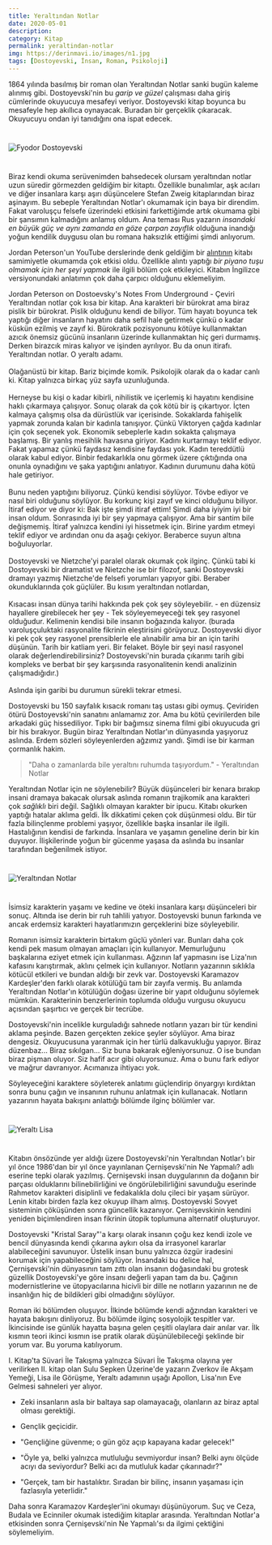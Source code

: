 ```yaml
---
title: Yeraltından Notlar
date: 2020-05-01
description: 
category: Kitap
permalink: yeraltindan-notlar
img: https://derinmavi.io/images/n1.jpg
tags: [Dostoyevski, İnsan, Roman, Psikoloji]
---
```


1864 yılında basılmış bir roman olan Yeraltından Notlar sanki bugün kaleme alınmış gibi. Dostoyevski'nin bu *garip ve güzel* çalışması daha giriş cümlerinde okuyucuya mesafeyi veriyor. Dostoyevski kitap boyunca bu mesafeyle hep akıllıca oynayacak. Buradan bir gerçeklik çıkaracak. Okuyucuyu ondan iyi tanıdığını ona ispat edecek. 

<div class="row" style="margin-bottom: 2.5rem; margin-top: 2.5rem;">
   <div class="ten columns"><img class="u-max-full-width" src="https://derinmavi.io/images/n1.jpg" alt="Fyodor Dostoyevski"></div>
   <div class="two column"></div>
</div>

Biraz kendi okuma serüvenimden bahsedecek olursam yeraltından notlar uzun süredir görmezden geldiğim bir kitaptı. Özellikle bunalımlar, aşk acıları ve diğer insanlara karşı aşırı düşüncelere Stefan Zweig kitaplarından biraz aşinayım. Bu sebeple Yeraltından Notlar'ı okumamak için baya bir direndim. Fakat varoluşçu felsefe üzerindeki etkisini farkettiğimde artık okumama gibi bir şansımın kalmadığını anlamış oldum. Ana teması Rus yazarın *insandaki en büyük güç ve aynı zamanda en göze çarpan zayıflık* olduğuna inandığı yoğun kendilik duygusu olan bu romana haksızlık ettiğimi şimdi anlıyorum.

Jordan Peterson'un YouTube derslerinde denk geldiğim bir [alıntının](https://www.youtube.com/watch?v=97jBvbmY03g]) kitabı samimiyetle okumamda çok etkisi oldu. Özellikle alıntı yaptığı *bir piyano tuşu olmamak için her şeyi yapmak* ile ilgili bölüm çok etkileyici. Kitabın İngilizce versiyonundaki anlatımın çok daha çarpıcı olduğunu eklemeliyim.

<div style="" class="quote1"><div style="" class="quote2">Jordan Peterson on Dostoevsky's Notes From Underground - Çeviri</div><div style="" class="quote3">
   Yeraltından notlar çok kısa bir kitap. Ana karakteri bir bürokrat ama biraz pislik bir bürokrat. Pislik olduğunu kendi de biliyor.
   Tüm hayatı boyunca tek yaptığı diğer insanların hayatını daha sefil hale getirmek çünkü o kadar küskün ezilmiş ve zayıf ki.
   Bürokratik pozisyonunu kötüye kullanmaktan azıcık önemsiz gücünü insanların üzerinde kullanmaktan hiç geri durmamış. Derken birazcık miras kalıyor ve işinden ayrılıyor.
   Bu da onun itirafı. Yeraltından notlar. O yeraltı adamı.
   <br/><br/>
   Olağanüstü bir kitap. Bariz biçimde komik. Psikolojik olarak da o kadar canlı ki. Kitap yalnızca birkaç yüz sayfa uzunluğunda. 
    <br/><br/>
   Herneyse bu kişi o kadar kibirli, nihilistik ve içerlemiş ki hayatını kendisine haklı çıkarmaya çalışıyor. Sonuç olarak da çok kötü bir iş çıkartıyor. İçten kalmaya çalışmış olsa da dürüstlük var içerisinde. Sokaklarda fahişelik yapmak zorunda kalan bir kadınla tanışıyor. Çünkü Viktoryen çağda kadınlar için çok seçenek yok. Ekonomik sebeplerle kadın sokakta çalışmaya başlamış. Bir yanlış mesihlik havasına giriyor. Kadını kurtarmayı teklif ediyor. Fakat yapamaz çünkü faydasız kendisine faydası yok. Kadın tereddütlü olarak kabul ediyor. Binbir fedakarlıkla onu görmek üzere çıktığında ona onunla oynadığını ve şaka yaptığını anlatıyor. Kadının durumunu daha kötü hale getiriyor.
    <br/><br/>
   Bunu neden yaptığını biliyoruz. Çünkü kendisi söylüyor. Tövbe ediyor ve nasıl biri olduğunu söylüyor. Bu korkunç kişi zayıf ve kinci olduğunu biliyor. İtiraf ediyor ve diyor ki: Bak işte şimdi itiraf ettim! Şimdi daha iyiyim iyi bir insan oldum. Sonrasında iyi bir şey yapmaya çalışıyor. Ama bir santim bile değişmemiş. İtiraf yalnızca kendini iyi hissetmek için. Birine yardım etmeyi teklif ediyor ve ardından onu da aşağı çekiyor. Beraberce suyun altına boğuluyorlar. 
    <br/><br/>
 Dostoyevski ve Nietzche'yi paralel olarak okumak çok ilginç. Çünkü tabi ki Dostoyevski bir dramatist ve Nietzche ise bir filozof, sanki Dostoyevski dramayı yazmış Nietzche'de felsefi yorumları yapıyor gibi. Beraber okunduklarında çok güçlüler. Bu kısım yeraltından notlardan,
   <br/><br/>
   Kısacası insan dünya tarihi hakkında pek çok şey söyleyebilir. - en düzensiz hayallere girebilecek her şey - Tek söyleyemeyeceği tek şey rasyonel olduğudur. Kelimenin kendisi bile insanın boğazında kalıyor. (burada varoluşçuluktaki rasyonalite fikrinin eleştirisini görüyoruz. Dostoyevski diyor ki pek çok şey rasyonel prensiblerle ele alınabilir ama bir an için tarihi düşünün. Tarih bir katliam yeri. Bir felaket. Böyle bir şeyi nasıl rasyonel olarak değerlendirebilirsiniz? Dostoyevski'nin burada çıkarımı tarih gibi kompleks ve berbat bir şey karşısında rasyonalitenin kendi analizinin çalışmadığıdır.)<br/><br/>
   Aslında işin garibi bu durumun sürekli tekrar etmesi. 
   
   
   </div>
 </div>


Dostoyevski bu 150 sayfalık kısacık romanı taş ustası gibi oymuş. Çeviriden ötürü Dostoyevski'nin sanatını anlamamız zor. Ama bu kötü çevirilerden bile arkadaki güç hissediliyor. Tıpkı bir bağımsız sinema filmi gibi okuyucuda gri bir his bırakıyor. Bugün biraz Yeraltından Notlar'ın dünyasında yaşıyoruz aslında. Erdem sözleri söyleyenlerden ağzımız yandı. Şimdi ise bir karman çormanlık hakim.

> "Daha o zamanlarda bile yeraltını ruhumda taşıyordum." - Yeraltından Notlar

Yeraltından Notlar için ne söylenebilir? Büyük düşünceleri bir kenara bırakıp insani dramaya bakacak olursak aslında romanın trajikomik ana karakteri çok *sağlıklı* biri değil. Sağlıklı olmayan karakter bir ipucu. Kitabı okurken yaptığı hatalar aklıma geldi. İlk dikkatimi çeken çok düşünmesi oldu. Bir tür fazla bilinçlenme problemi yaşıyor, özellikle başka insanlar ile ilgili. Hastalığının kendisi de farkında. İnsanlara ve yaşamın geneline derin bir kin duyuyor. İlişkilerinde yoğun bir gücenme yaşasa da aslında bu insanlar tarafından beğenilmek istiyor.

<div class="row" style="margin-bottom: 2.5rem; margin-top: 2.5rem;">
   <div class="ten columns"><img class="u-max-full-width" src="https://derinmavi.io/images/n7.jpg" alt="Yeraltından Notlar"></div>
   <div class="two column"></div>
</div>

İsimsiz karakterin yaşamı ve kedine ve öteki insanlara karşı düşünceleri bir sonuç. Altında ise derin bir ruh tahlili yatıyor. Dostoyevski bunun farkında ve ancak erdemsiz karakteri hayatlarımızın gerçeklerini bize söyleyebilir.

Romanın isimsiz karakterin birtakım güçlü yönleri var. Bunları daha çok kendi pek masum olmayan amaçları için kullanıyor. Memurluğunu başkalarına eziyet etmek için kullanması. Ağzının laf yapmasını ise Liza'nın kafasını karıştırmak, aklını çelmek için kullanıyor. Notların yazarının sıklıkla kötücül etkileri ve bundan aldığı bir zevk var. Dostoyevski Karamazov Kardeşler'den farklı olarak kötülüğü tam bir zayıfa vermiş. Bu anlamda Yeraltından Notlar'ın kötülüğün doğası üzerine bir yapıt olduğunu söylemek mümkün. Karakterinin benzerlerinin toplumda olduğu vurgusu okuyucu açısından şaşırtıcı ve gerçek bir tecrübe.

Dostoyevski'nin incelikle kurguladığı sahnede notların yazarı bir tür kendini aklama peşinde. Bazen gerçekten zekice şeyler söylüyor. Ama biraz dengesiz. Okuyucusuna yaranmak için her türlü dalkavukluğu yapıyor. Biraz düzenbaz... Biraz sıkılgan... Siz buna bakarak eğleniyorsunuz. O ise bundan biraz pişman oluyor. Siz hafif acır gibi oluyorsunuz. Ama o bunu fark ediyor ve mağrur davranıyor. Acımanıza ihtiyacı yok.

Söyleyeceğini karaktere söyleterek anlatımı güçlendirip önyargıyı kırdıktan sonra bunu çağın ve insanının ruhunu anlatmak için kullanacak. Notların yazarının hayata bakışını anlattığı bölümde ilginç bölümler var.

<div class="row" style="margin-bottom: 2.5rem; margin-top: 2.5rem;">
   <div class="ten columns"><img class="u-max-full-width" src="https://derinmavi.io/images/n2.jpg" alt="Yeraltı Lisa"></div>
   <div class="two column"></div>
</div>


Kitabın önsözünde yer aldığı üzere Dostoyevski'nin Yeraltından Notlar'ı bir yıl önce 1986'dan bir yıl önce yayınlanan Çernişevski'nin Ne Yapmalı? adlı eserine tepki olarak yazılmış. Çernişevski insan duygularının da doğanın bir parçası olduklarını bilinebilirliğini ve öngörülebilirliğini savunduğu eserinde Rahmetov karakteri disiplinli ve fedakalıkla dolu çileci bir yaşam sürüyor. Lenin kitabı birden fazla kez okuyup ilham almış. Dostoyevski Sovyet sisteminin çöküşünden sonra güncellik kazanıyor. Çernişevskinin kendini yeniden biçimlendiren insan fikrinin ütopik toplumuna alternatif oluşturuyor. 

Dostoyevski "Kristal Saray"'a karşı olarak insanın çoğu kez kendi izole ve bencil dünyasında kendi çıkarına aykırı olsa da irrasyonel kararlar alabileceğini savunuyor. Üstelik insan bunu yalnızca özgür iradesini korumak için yapabileceğini söylüyor. İnsandaki bu delice hal, Çernişevski'nin dünyasının tam zıttı olan insanın doğasındaki bu grotesk güzellik Dostoyevski'ye göre insanı değerli yapan tam da bu.
Çağının modernistlerine ve ütopyacılarına hicivli bir dille ne notların yazarının ne de insanlığın hiç de bildikleri gibi olmadığını söylüyor.

Roman iki bölümden oluşuyor. İlkinde bölümde kendi ağzından karakteri ve hayata bakışını dinliyoruz. Bu bölümde ilginç sosyolojik tespitler var. İkincisinde ise günlük hayatta başına gelen çeşitli olaylara dair anılar var. İlk kısmın teori ikinci kısmın ise pratik olarak düşünülebileceği şeklinde bir yorum var. Bu yoruma katılıyorum. 

I. Kitap'ta Süvari İle Takışma yalnızca Süvari İle Takışma olayına yer verilirken II. kitap olan Sulu Sepken Üzerine'de yazarın Zverkov ile Akşam Yemeği, Lisa ile Görüşme, Yeraltı adamının uşağı Apollon, Lisa'nın Eve Gelmesi sahneleri yer alıyor.

* Zeki insanların asla bir baltaya sap olamayacağı, olanların az biraz aptal olması gerektiği.
* Gençlik geçicidir.

* "Gençliğine güvenme; o gün göz açıp kapayana kadar gelecek!"
* "Öyle ya, belki yalnızca mutluluğu sevmiyordur insan? Belki aynı ölçüde acıyı da seviyordur? Belki acı da mutluluk kadar çıkarınadır?"
* "Gerçek, tam bir hastalıktır. Sıradan bir bilinç, insanın yaşaması için fazlasıyla yeterlidir."

Daha sonra Karamazov Kardeşler'ini okumayı düşünüyorum. Suç ve Ceza, Budala ve Ecinniler okumak istediğim kitaplar arasında. Yeraltından Notlar'a etkisinden sonra Çernişevski'nin Ne Yapmalı'sı da ilgimi çektiğini söylemeliyim.
